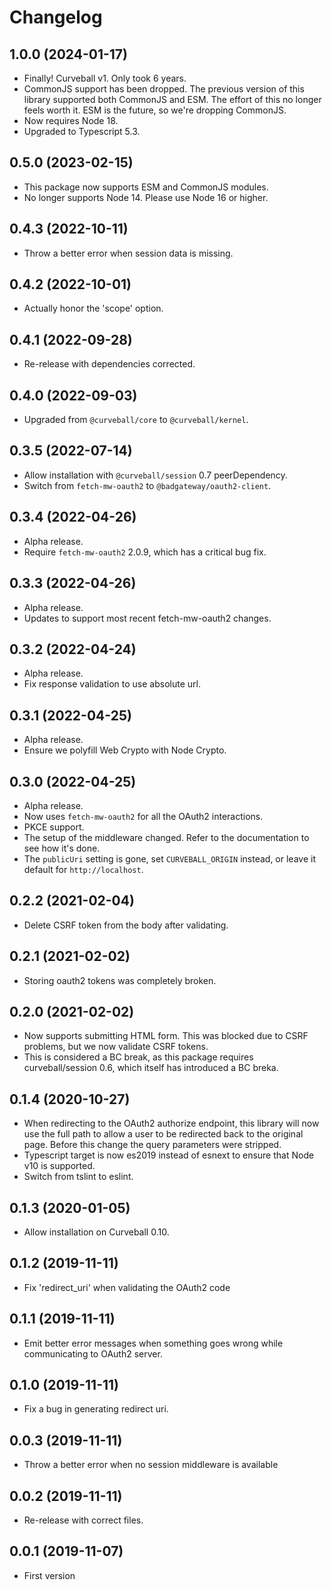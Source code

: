Changelog
=========

1.0.0 (2024-01-17)
------------------

* Finally! Curveball v1. Only took 6 years.
* CommonJS support has been dropped. The previous version of this library
  supported both CommonJS and ESM. The effort of this no longer feels worth it.
  ESM is the future, so we're dropping CommonJS.
* Now requires Node 18.
* Upgraded to Typescript 5.3.


0.5.0 (2023-02-15)
------------------

* This package now supports ESM and CommonJS modules.
* No longer supports Node 14. Please use Node 16 or higher.


0.4.3 (2022-10-11)
------------------

* Throw a better error when session data is missing.


0.4.2 (2022-10-01)
------------------

* Actually honor the 'scope' option.


0.4.1 (2022-09-28)
------------------

* Re-release with dependencies corrected.


0.4.0 (2022-09-03)
------------------

* Upgraded from `@curveball/core` to `@curveball/kernel`.


0.3.5 (2022-07-14)
------------------

* Allow installation with `@curveball/session` 0.7 peerDependency.
* Switch from `fetch-mw-oauth2` to `@badgateway/oauth2-client`.


0.3.4 (2022-04-26)
------------------

* Alpha release.
* Require `fetch-mw-oauth2` 2.0.9, which has a critical bug fix.


0.3.3 (2022-04-26)
------------------

* Alpha release.
* Updates to support most recent fetch-mw-oauth2 changes.


0.3.2 (2022-04-24)
------------------

* Alpha release.
* Fix response validation to use absolute url.


0.3.1 (2022-04-25)
------------------

* Alpha release.
* Ensure we polyfill Web Crypto with Node Crypto.


0.3.0 (2022-04-25)
------------------

* Alpha release.
* Now uses `fetch-mw-oauth2` for all the OAuth2 interactions.
* PKCE support.
* The setup of the middleware changed. Refer to the documentation to see how
  it's done.
* The `publicUri` setting is gone, set `CURVEBALL_ORIGIN` instead, or leave it
  default for `http://localhost`.


0.2.2 (2021-02-04)
------------------

* Delete CSRF token from the body after validating.


0.2.1 (2021-02-02)
------------------

* Storing oauth2 tokens was completely broken.


0.2.0 (2021-02-02)
------------------

* Now supports submitting HTML form. This was blocked due to CSRF problems, but
  we now validate CSRF tokens.
* This is considered a BC break, as this package requires curveball/session
  0.6, which itself has introduced a BC breka.


0.1.4 (2020-10-27)
------------------

* When redirecting to the OAuth2 authorize endpoint, this library will now use
  the full path to allow a user to be redirected back to the original page.
  Before this change the query parameters were stripped.
* Typescript target is now es2019 instead of esnext to ensure that Node v10 is
  supported.
* Switch from tslint to eslint.


0.1.3 (2020-01-05)
------------------

* Allow installation on Curveball 0.10.


0.1.2 (2019-11-11)
------------------

* Fix 'redirect_uri' when validating the OAuth2 code


0.1.1 (2019-11-11)
------------------

* Emit better error messages when something goes wrong while communicating to
  OAuth2 server.


0.1.0 (2019-11-11)
------------------

* Fix a bug in generating redirect uri.


0.0.3 (2019-11-11)
------------------

* Throw a better error when no session middleware is available


0.0.2 (2019-11-11)
------------------

* Re-release with correct files.


0.0.1 (2019-11-07)
------------------

* First version
